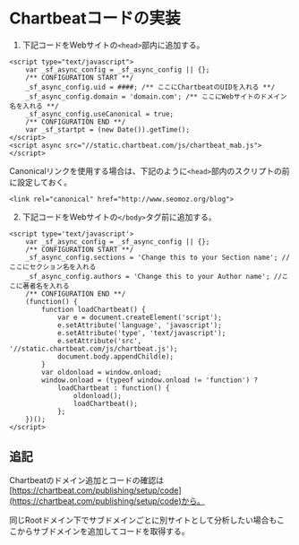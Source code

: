 # Chartbeatコードの実装

1. 下記コードをWebサイトの```<head>```部内に追加する。 

```
<script type="text/javascript">
    var _sf_async_config = _sf_async_config || {};
    /** CONFIGURATION START **/
    _sf_async_config.uid = ####; /** ここにChartbeatのUIDを入れる **/
    _sf_async_config.domain = 'domain.com'; /** ここにWebサイトのドメイン名を入れる **/
    _sf_async_config.useCanonical = true;
    /** CONFIGURATION END **/
    var _sf_startpt = (new Date()).getTime();
</script>
<script async src="//static.chartbeat.com/js/chartbeat_mab.js"></script>
```

Canonicalリンクを使用する場合は、下記のように```<head>```部内のスクリプトの前に設定しておく。
```
<link rel="canonical" href="http://www.seomoz.org/blog">
```

2. 下記コードをWebサイトの```</body>```タグ前に追加する。 

```
<script type='text/javascript'>
    var _sf_async_config = _sf_async_config || {};
    /** CONFIGURATION START **/
    _sf_async_config.sections = 'Change this to your Section name'; //ここにセクション名を入れる
    _sf_async_config.authors = 'Change this to your Author name'; //ここに著者名を入れる
    /** CONFIGURATION END **/
    (function() {
        function loadChartbeat() {
            var e = document.createElement('script');
            e.setAttribute('language', 'javascript');
            e.setAttribute('type', 'text/javascript');
            e.setAttribute('src', '//static.chartbeat.com/js/chartbeat.js');
            document.body.appendChild(e);
        }
        var oldonload = window.onload;
        window.onload = (typeof window.onload != 'function') ?
            loadChartbeat : function() {
                oldonload();
                loadChartbeat();
            };
    })();
</script>
```

## 追記

Chartbeatのドメイン追加とコードの確認は[https://chartbeat.com/publishing/setup/code](https://chartbeat.com/publishing/setup/code)から。

同じRootドメイン下でサブドメインごとに別サイトとして分析したい場合もここからサブドメインを追加してコードを取得する。
